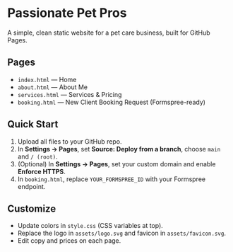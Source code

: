 # Passionate Pet Pros

A simple, clean static website for a pet care business, built for GitHub Pages.

## Pages
- `index.html` — Home
- `about.html` — About Me
- `services.html` — Services & Pricing
- `booking.html` — New Client Booking Request (Formspree-ready)

## Quick Start
1. Upload all files to your GitHub repo.
2. In **Settings → Pages**, set **Source: Deploy from a branch**, choose `main` and `/ (root)`.
3. (Optional) In **Settings → Pages**, set your custom domain and enable **Enforce HTTPS**.
4. In `booking.html`, replace `YOUR_FORMSPREE_ID` with your Formspree endpoint.

## Customize
- Update colors in `style.css` (CSS variables at top).
- Replace the logo in `assets/logo.svg` and favicon in `assets/favicon.svg`.
- Edit copy and prices on each page.
